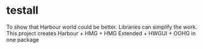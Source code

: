 # testall
To show that Harbour world could be better.
Libraries can simplify the work.
This project creates
Harbour + HMG + HMG Extended + HWGUI + OOHG
in one package 

